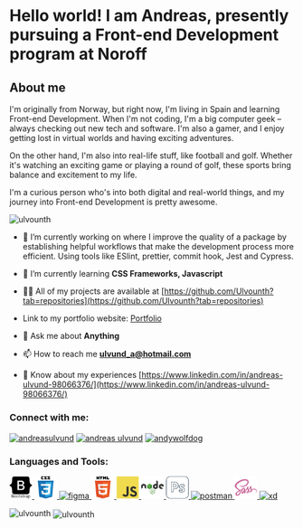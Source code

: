 # Hello world! I am Andreas, presently pursuing a Front-end Development program at Noroff

## About me
I'm originally from Norway, but right now, I'm living in Spain and learning Front-end Development. When I'm not coding, I'm a big computer geek – always checking out new tech and software. I'm also a gamer, and I enjoy getting lost in virtual worlds and having exciting adventures.

On the other hand, I'm also into real-life stuff, like football and golf. Whether it's watching an exciting game or playing a round of golf, these sports bring balance and excitement to my life.

I'm a curious person who's into both digital and real-world things, and my journey into Front-end Development is pretty awesome.

<p align="left"> <img src="https://komarev.com/ghpvc/?username=ulvounth&label=Profile%20views&color=0e75b6&style=flat" alt="ulvounth" /> </p>

- 🔭 I’m currently working on where I improve the quality of a package by establishing helpful workflows that make the development process more efficient. Using tools like ESlint, prettier, commit hook, Jest and Cypress.

- 🌱 I’m currently learning **CSS Frameworks, Javascript**

- 👨‍💻 All of my projects are available at [https://github.com/Ulvounth?tab=repositories](https://github.com/Ulvounth?tab=repositories)

- Link to my portfolio website: [Portfolio](https://andreasulvund-portfolio.netlify.app/)

- 💬 Ask me about **Anything**

- 📫 How to reach me **ulvund_a@hotmail.com**

- 📄 Know about my experiences [https://www.linkedin.com/in/andreas-ulvund-98066376/](https://www.linkedin.com/in/andreas-ulvund-98066376/)

<h3 align="left">Connect with me:</h3>
<p align="left">
<a href="https://twitter.com/andreasulvund" target="blank"><img align="center" src="https://raw.githubusercontent.com/rahuldkjain/github-profile-readme-generator/master/src/images/icons/Social/twitter.svg" alt="andreasulvund" height="30" width="40" /></a>
<a href="https://linkedin.com/in/andreas ulvund" target="blank"><img align="center" src="https://raw.githubusercontent.com/rahuldkjain/github-profile-readme-generator/master/src/images/icons/Social/linked-in-alt.svg" alt="andreas ulvund" height="30" width="40" /></a>
<a href="https://fb.com/andywolfdog" target="blank"><img align="center" src="https://raw.githubusercontent.com/rahuldkjain/github-profile-readme-generator/master/src/images/icons/Social/facebook.svg" alt="andywolfdog" height="30" width="40" /></a>
</p>

<h3 align="left">Languages and Tools:</h3>
<p align="left"> <a href="https://getbootstrap.com" target="_blank" rel="noreferrer"> <img src="https://raw.githubusercontent.com/devicons/devicon/master/icons/bootstrap/bootstrap-plain-wordmark.svg" alt="bootstrap" width="40" height="40"/> </a> <a href="https://www.w3schools.com/css/" target="_blank" rel="noreferrer"> <img src="https://raw.githubusercontent.com/devicons/devicon/master/icons/css3/css3-original-wordmark.svg" alt="css3" width="40" height="40"/> </a> <a href="https://www.figma.com/" target="_blank" rel="noreferrer"> <img src="https://www.vectorlogo.zone/logos/figma/figma-icon.svg" alt="figma" width="40" height="40"/> </a> <a href="https://www.w3.org/html/" target="_blank" rel="noreferrer"> <img src="https://raw.githubusercontent.com/devicons/devicon/master/icons/html5/html5-original-wordmark.svg" alt="html5" width="40" height="40"/> </a> <a href="https://developer.mozilla.org/en-US/docs/Web/JavaScript" target="_blank" rel="noreferrer"> <img src="https://raw.githubusercontent.com/devicons/devicon/master/icons/javascript/javascript-original.svg" alt="javascript" width="40" height="40"/> </a> <a href="https://nodejs.org" target="_blank" rel="noreferrer"> <img src="https://raw.githubusercontent.com/devicons/devicon/master/icons/nodejs/nodejs-original-wordmark.svg" alt="nodejs" width="40" height="40"/> </a> <a href="https://www.photoshop.com/en" target="_blank" rel="noreferrer"> <img src="https://raw.githubusercontent.com/devicons/devicon/master/icons/photoshop/photoshop-line.svg" alt="photoshop" width="40" height="40"/> </a> <a href="https://postman.com" target="_blank" rel="noreferrer"> <img src="https://www.vectorlogo.zone/logos/getpostman/getpostman-icon.svg" alt="postman" width="40" height="40"/> </a> <a href="https://sass-lang.com" target="_blank" rel="noreferrer"> <img src="https://raw.githubusercontent.com/devicons/devicon/master/icons/sass/sass-original.svg" alt="sass" width="40" height="40"/> </a> <a href="https://www.adobe.com/products/xd.html" target="_blank" rel="noreferrer"> <img src="https://cdn.worldvectorlogo.com/logos/adobe-xd.svg" alt="xd" width="40" height="40"/> </a> </p>

<p><img align="left" src="https://github-readme-stats.vercel.app/api/top-langs?username=ulvounth&show_icons=true&locale=en&layout=compact" alt="ulvounth" /></p>

<p>&nbsp;<img align="center" src="https://github-readme-stats.vercel.app/api?username=ulvounth&show_icons=true&locale=en" alt="ulvounth" /></p>
